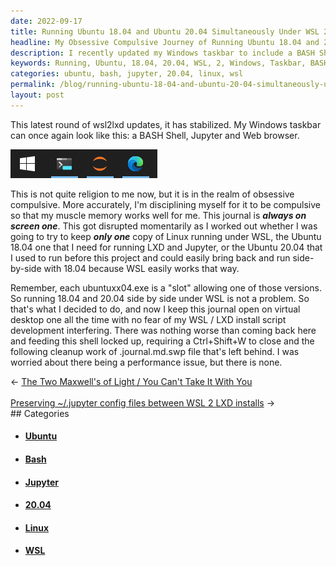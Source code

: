 ```yaml
---
date: 2022-09-17
title: Running Ubuntu 18.04 and Ubuntu 20.04 Simultaneously Under WSL 2
headline: My Obsessive Compulsive Journey of Running Ubuntu 18.04 and 20.04 Simultaneously Under WSL 2
description: I recently updated my Windows taskbar to include a BASH Shell, Jupyter and Web browser, and it's become part of my daily routine. I had to decide whether to keep one copy of Linux running under WSL, so I chose to run both 18.04 and 20.04 side-by-side. Follow me as I take you through my obsessive compulsive journey of updating my taskbar and deciding which Linux OS to run.
keywords: Running, Ubuntu, 18.04, 20.04, WSL, 2, Windows, Taskbar, BASH, Shell, Jupyter, Web, Browser, Routine, Linux, OS, Update, Project, Side-by-Side
categories: ubuntu, bash, jupyter, 20.04, linux, wsl
permalink: /blog/running-ubuntu-18-04-and-ubuntu-20-04-simultaneously-under-wsl-2/
layout: post
---
```



This latest round of wsl2lxd updates, it has stabilized. My Windows taskbar can
once again look like this: a BASH Shell, Jupyter and Web browser.

![Windows Taskbar Shell Jupyter Web](/assets/images/windows-taskbar-shell-jupyter-web.png)

This is not quite religion to me now, but it is in the realm of obsessive
compulsive. More accurately, I'm disciplining myself for it to be compulsive so
that my muscle memory works well for me. This journal is ***always on screen
one***. This got disrupted momentarily as I worked out whether I was going to
try to keep ***only one*** copy of Linux running under WSL, the Ubuntu 18.04
one that I need for running LXD and Jupyter, or the Ubuntu 20.04 that I used to
run before this project and could easily bring back and run side-by-side with
18.04 because WSL easily works that way.

Remember, each ubuntuxx04.exe is a "slot" allowing one of those versions. So
running 18.04 and 20.04 side by side under WSL is not a problem. So that's what
I decided to do, and now I keep this journal open on virtual desktop one all
the time with no fear of my WSL / LXD install script development interfering.
There was nothing worse than coming back here and feeding this shell locked up,
requiring a Ctrl+Shift+W to close and the following cleanup work of
.journal.md.swp file that's left behind. I was worried about there being a
performance issue, but there is none.


<div class="post-nav"><div class="post-nav-prev"><span class="arrow">&larr;&nbsp;</span><a href="/blog/the-two-maxwell-s-of-light-you-can-t-take-it-with-you">The Two Maxwell's of Light / You Can't Take It With You</a></div> &nbsp; <div class="post-nav-next"><a href="/blog/preserving-jupyter-config-files-between-wsl-2-lxd-installs">Preserving ~/.jupyter config files between WSL 2 LXD installs</a><span class="arrow">&nbsp;&rarr;</span></div></div>
## Categories

<ul>
<li><h4><a href='/ubuntu/'>Ubuntu</a></h4></li>
<li><h4><a href='/bash/'>Bash</a></h4></li>
<li><h4><a href='/jupyter/'>Jupyter</a></h4></li>
<li><h4><a href='/20-04/'>20.04</a></h4></li>
<li><h4><a href='/linux/'>Linux</a></h4></li>
<li><h4><a href='/wsl/'>WSL</a></h4></li></ul>